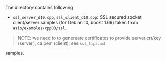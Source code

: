 The directory contains following 

- `ssl_server_d10.cpp`, `ssl_client_d10.cpp`: SSL secured socket client/server samples (for Debian 10, boost 1.69) taken from `asio/examples/cpp03/ssl`.

> NOTE: we need to to genereate certificates to provide server.crt/key (server), ca.pem (client), see `ssl_tips.md`

samples.
